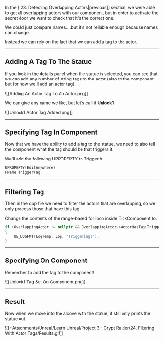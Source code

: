 In the [[23. Detecting Overlapping Actors|previous]] section, we were able to get all overlapping actors with our component, but in order to activate the secret door we want to check that it's the correct one.

We could just compare names....but it's not reliable enough because names can change.

Instead we can rely on the fact that we can add a tag to the actor.

---
## Adding A Tag To The Statue

If you look in the details panel when the statue is selected, you can see that we can add any number of string tags to the actor (also to the component but for now we'll add an actor tag).

![[Adding An Actor Tag To An Actor.png]]

We can give any name we like, but let's call it **Unlock1**

![[Unlock1 Actor Tag Added.png]]

---
## Specifying Tag In Component

Now that we have the ability to add a tag to the statue, we need to also tell the component what the tag should be that triggers it.

We'll add the following UPROPERTY to Trigger.h

```cpp
UPROPERTY(EditAnywhere)
FName TriggerTag;
```

---
## Filtering Tag

Then in the cpp file we need to filter the actors that are overlapping, so we only process those that have this tag.

Change the contents of the range-based for loop inside TickComponent to.

```cpp
if (OverlappingActor != nullptr && OverlappingActor->ActorHasTag(TriggerTag))
{
	UE_LOGFMT(LogTemp, Log, "Triggering!");
}
```

---
## Specifying On Component

Remember to add the tag to the component!

![[Unlock1 Tag Set On Component.png]]

---
## Result

Now when we move into the alcove with the statue, it still only prints the statue out.

![[+Attachments/Unreal/Learn Unreal/Project 3 - Crypt Raider/24. Filtering With Actor Tags/Results.gif]]